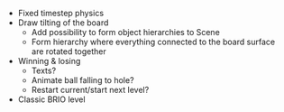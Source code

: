 - Fixed timestep physics
- Draw tilting of the board
    - Add possibility to form object hierarchies to Scene
    - Form hierarchy where everything connected to the board surface are rotated together
- Winning & losing
    - Texts?
    - Animate ball falling to hole?
    - Restart current/start next level?
- Classic BRIO level
